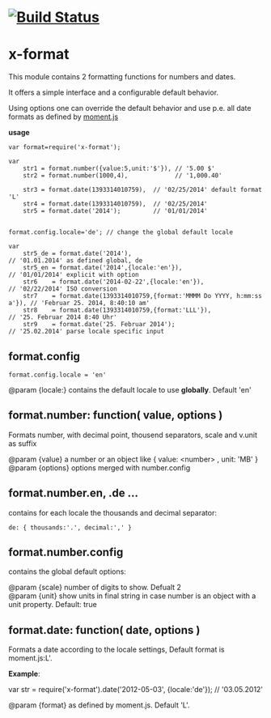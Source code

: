 [![Build Status](https://travis-ci.org/x-component/x-format.png?v0.0.0)](https://travis-ci.org/x-component/x-format)
=======================================================================================================



x-format
========

This module contains 2 formatting functions for numbers and dates.

It offers a simple interface and a configurable default behavior.

Using options one can override the default behavior and use 
p.e. all date formats as defined by [moment.js](http://momentjs.com)

**usage**

    var format=require('x-format');

    var
        str1 = format.number({value:5,unit:'$'}), // '5.00 $'
        str2 = format.number(1000,4),             // '1,000.40'

        str3 = format.date(1393314010759),  // '02/25/2014' default format 'L'
        str4 = format.date(1393314010759),  // '02/25/2014'
        str5 = format.date('2014');         // '01/01/2014'


    format.config.locale='de'; // change the global default locale

    var	
        str5_de = format.date('2014'),                                           // '01.01.2014' as defined global, de 
        str5_en = format.date('2014',{locale:'en'}),                             // '01/01/2014' explicit with option
        str6    = format.date('2014-02-22',{locale:'en'}),                       // '02/22/2014' ISO conversion
        str7    = format.date(1393314010759,{format:'MMMM Do YYYY, h:mm:ss a'}), // 'Februar 25. 2014, 8:40:10 am'
        str8    = format.date(1393314010759,{format:'LLL'}),                     // '25. Februar 2014 8:40 Uhr'
        str9    = format.date('25. Februar 2014');                               // '25.02.2014' parse locale specific input


format.config
-------------

    format.config.locale = 'en'

@param {locale:} contains the default locale to use **globally**. Default &#39;en&#39;   


format.number: function( value, options )
-------------------------------

Formats number, with decimal point, thousend separators, scale and v.unit as suffix

@param {value} a number or an object like { value: &lt;number&gt; , unit: &#39;MB&#39; }   
@param {options} options merged with number.config   


format.number.en, .de ...
-------------------------

contains for each locale the thousands and decimal separator:

    de: { thousands:'.', decimal:',' }


format.number.config
--------------------

contains the global default options:

@param {scale} number of digits to show. Defualt 2   
@param {unit} show units in final string in case number is an object with a unit property. Default: true   


format.date: function( date, options )
-------------------------------

Formats a date according to the locale settings,
Default format is moment.js:L'.

**Example**:

   var str = require('x-format').date('2012-05-03', {locale:'de'}); // '03.05.2012'

@param {format} as defined by moment.js. Default &#39;L&#39;.   
